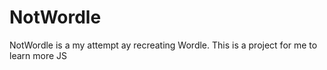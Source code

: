 # NotWordle

NotWordle is a my attempt ay recreating Wordle.
This is a project for me to learn more JS 